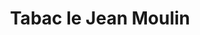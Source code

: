 ---
title: "Tabac le Jean Moulin"
url: /beziers/tabac-le-jean-moulin/
shop: marchand de journaux
---